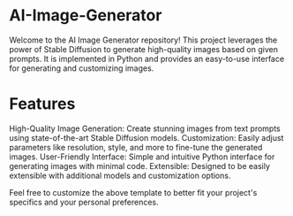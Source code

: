 # AI-Image-Generator

Welcome to the AI Image Generator repository! This project leverages the power of Stable Diffusion to generate high-quality images based on given prompts. It is implemented in Python and provides an easy-to-use interface for generating and customizing images.



# Features
High-Quality Image Generation: Create stunning images from text prompts using state-of-the-art Stable Diffusion models.
Customization: Easily adjust parameters like resolution, style, and more to fine-tune the generated images.
User-Friendly Interface: Simple and intuitive Python interface for generating images with minimal code.
Extensible: Designed to be easily extensible with additional models and customization options.


Feel free to customize the above template to better fit your project's specifics and your personal preferences.

